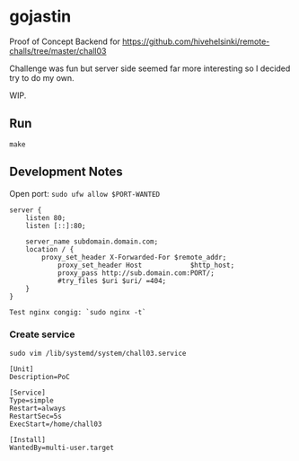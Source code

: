 # gojastin
Proof of Concept Backend for https://github.com/hivehelsinki/remote-challs/tree/master/chall03

Challenge was fun but server side seemed far more interesting so I decided try to do my own.

WIP.

## Run
`make`

## Development Notes
Open port: `sudo ufw allow $PORT-WANTED`

```
server {
	listen 80;
	listen [::]:80;

	server_name subdomain.domain.com;
	location / {
		proxy_set_header X-Forwarded-For $remote_addr;
      		proxy_set_header Host            $http_host;
     		proxy_pass http://sub.domain.com:PORT/;
			#try_files $uri $uri/ =404;
	}
}

Test nginx congig: `sudo nginx -t`

```
### Create service
`sudo vim /lib/systemd/system/chall03.service`
```
[Unit]
Description=PoC

[Service]
Type=simple
Restart=always
RestartSec=5s
ExecStart=/home/chall03

[Install]
WantedBy=multi-user.target
```
